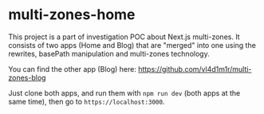 # multi-zones-home

This project is a part of investigation POC about Next.js multi-zones. It consists of two apps (Home and Blog) that are "merged" into one using the rewrites, basePath manipulation and multi-zones technology.

You can find the other app (Blog) here:
https://github.com/vl4d1m1r/multi-zones-blog

Just clone both apps, and run them with `npm run dev` (both apps at the same time), then go to `https://localhost:3000`.
